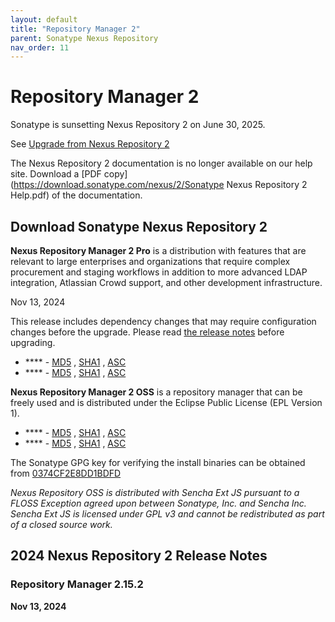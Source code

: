 ```yaml
---
layout: default
title: "Repository Manager 2"
parent: Sonatype Nexus Repository
nav_order: 11
---
```


# Repository Manager 2

Sonatype is sunsetting Nexus Repository 2 on June 30, 2025.

See [Upgrade from Nexus Repository 2](#UUID-cc0df024-9153-58a0-73c4-234d05fa3efa)

The Nexus Repository 2 documentation is no longer available on our help site. Download a [PDF copy](https://download.sonatype.com/nexus/2/Sonatype Nexus Repository 2 Help.pdf) of the documentation.

## Download Sonatype Nexus Repository 2

**Nexus Repository Manager 2 Pro** is a distribution with features that are relevant to large enterprises and organizations that require complex procurement and staging workflows in addition to more advanced LDAP integration, Atlassian Crowd support, and other development infrastructure.

Nov 13, 2024

This release includes dependency changes that may require configuration changes before the upgrade. Please read [the release notes](#UUID-4f758dc0-f687-b873-8748-554eb4dae8d7_UUID-dabe8df7-2336-3a71-b6d8-7bb1c0fd0811) before upgrading.

- **** - [MD5](https://download.sonatype.com/nexus/professional-bundle/nexus-professional-2.15.2-03-bundle.tar.gz.md5) , [SHA1](https://download.sonatype.com/nexus/professional-bundle/nexus-professional-2.15.2-03-bundle.tar.gz.sha1) , [ASC](https://download.sonatype.com/nexus/professional-bundle/nexus-professional-2.15.2-03-bundle.tar.gz.asc)
- **** - [MD5](https://download.sonatype.com/nexus/professional-bundle/nexus-professional-2.15.2-03-bundle.zip.md5) , [SHA1](https://download.sonatype.com/nexus/professional-bundle/nexus-professional-2.15.2-03-bundle.zip.sha1) , [ASC](https://download.sonatype.com/nexus/professional-bundle/nexus-professional-2.15.2-03-bundle.zip.asc)

**Nexus Repository Manager 2 OSS** is a repository manager that can be freely used and is distributed under the Eclipse Public License (EPL Version 1).

- **** - [MD5](https://download.sonatype.com/nexus/oss/nexus-2.15.2-03-bundle.tar.gz.md5) , [SHA1](https://download.sonatype.com/nexus/oss/nexus-2.15.2-03-bundle.tar.gz.sha1) , [ASC](https://download.sonatype.com/nexus/oss/nexus-2.15.2-03-bundle.tar.gz.asc)
- **** - [MD5](https://download.sonatype.com/nexus/oss/nexus-2.15.2-03-bundle.zip.md5) , [SHA1](https://download.sonatype.com/nexus/oss/nexus-2.15.2-03-bundle.zip.sha1) , [ASC](https://download.sonatype.com/nexus/oss/nexus-2.15.2-03-bundle.zip.asc)

The Sonatype GPG key for verifying the install binaries can be obtained from [0374CF2E8DD1BDFD](https://keys.openpgp.org/search?q=0374CF2E8DD1BDFD)

*Nexus Repository OSS is distributed with Sencha Ext JS pursuant to a FLOSS Exception agreed upon between Sonatype, Inc. and Sencha Inc. Sencha Ext JS is licensed under GPL v3 and cannot be redistributed as part of a closed source work.*

## 2024 Nexus Repository 2 Release Notes

### Repository Manager 2.15.2

**Nov 13, 2024**
